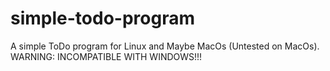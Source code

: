 # simple-todo-program
A simple ToDo program for Linux and Maybe MacOs (Untested on MacOs).
WARNING: INCOMPATIBLE WITH WINDOWS!!!
